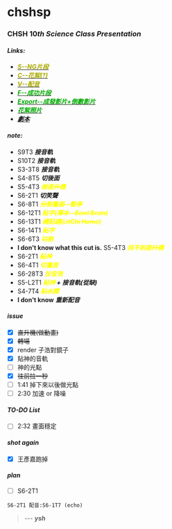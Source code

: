 # chshsp
### CHSH $10th$ $Science$ $Class$ $Presentation$
#### ***Links:***
 - [<font color="#AAAA00">***S--NG片段***</font>](https://drive.google.com/drive/folders/1CIQJbCVCe1eLKhDIREdjyGKFI3-dezmK?usp=sharing)
 - [<font color="#AAAA00">***C--花絮(?)***</font>](https://drive.google.com/drive/folders/1CIQJbCVCe1eLKhDIREdjyGKFI3-dezmK?usp=sharing)
 - [<font color="#AAAA00">***V--配音***</font>](https://drive.google.com/drive/folders/1CIQJbCVCe1eLKhDIREdjyGKFI3-dezmK?usp=sharing)
 - [<font color="#00AA00">***F--成功片段***</font>](https://drive.google.com/drive/folders/1Da1_RQONtDKf9Uq1Uq9Z3taK3AwCDgxX?usp=sharing)
 - [<font color="#00AA00">***Export--成發影片+倒數影片***</font>](https://drive.google.com/drive/folders/1HVHYwbdrqapS1b3CDLSzbxgg6Gt6OMLg?usp=sharing)
 - [<font color="#00AA00">***花絮照片***</font>](https://drive.google.com/open?id=1HYX_382du9VF8eAS0-WQn28ixY1aFsrC)
 - [***劇本***](https://hackmd.io/@mysh212/SkL8BYSnc)
#### ***note:***
 - S9T3 ***接音軌***
 - S10T2  ***接音軌***
 - S3-3T8 ***接音軌***
 - S4-8T5 ***切後面***
 - S5-4T3 ***<font color = "yellow">~~做直升機~~</font>***
 - S6-2T1 ***切笑聲***
 - S6-8T1 ***<font color = "yellow">~~分割畫面--暫停~~</font>***
 - S6-12T1 ***<font color = "yellow">~~貼字(薄冰--Bowl Bean)~~</font>***
 - S6-13T1 ***<font color = "yellow">~~禮記翃(LitChi Home)~~</font>***
 - S6-14T1 ***<font color = "yellow">~~貼字~~</font>***
 - S6-6T3 ***<font color = "yellow">~~切割~~</font>*** 
 - **I don't know what this cut is.** S5-4T3 ***<font color = "yellow">~~找不到直升機~~</font>***
 - S6-2T1 ***<font color = "yellow">~~貼神~~</font>***
 - S6-4T1 ***<font color = "yellow">切畫面</font>***
 - S6-28T3 ***<font color = "yellow">加音效</font>***
 - S5-L2T1 ***<font color = "yellow">~~貼神</font> + 接音軌(從缺)~~***
 - S4-7T4 ***<font color = "yellow">~~貼水膠~~</font>***
 - **I don't know** ***重新配音***

#### ***issue***
 - [x] ~~直升機(做動畫)~~
 - [x] ~~轉場~~
 - [x] render 子浩對鏡子
 - [x] 貼神的音軌
 - [ ] 神的光點
 - [x] ~~往前拉一秒~~
 - [ ] 1:41 掉下來以後做光點
 - [ ] 2:30 加速 or 降噪

#### ***TO-DO List***
 - [ ] 2:32 畫面穩定

#### ***shot again***
 - [x] 王彥嘉跑掉
 
#### ***plan***
 - [ ] S6-2T1

```S6-2T1 配音:S6-1T7 (echo)```
> --- ***ysh***
